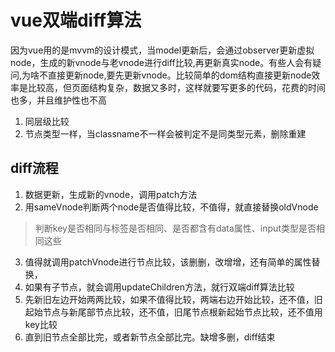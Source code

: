 <!--
 * @Descriptios  : 
 * @Author       : maps131_liaoxing
 * @Date         : 2021-07-15 20:51:26
 * @LastEditors  : maps131_liaoxing
 * @LastEditTime : 2021-07-15 21:22:02
 * @FilePath     : \进击的面试\44-vue中diff算法.md
-->
# vue双端diff算法
因为vue用的是mvvm的设计模式，当model更新后，会通过observer更新虚拟node，生成的新vnode与老vnode进行diff比较,再更新真实node。有些人会有疑问,为啥不直接更新node,要先更新vnode。比较简单的dom结构直接更新node效率是比较高，但页面结构复杂，数据又多时，这样就要写更多的代码，花费的时间也多，并且维护性也不高
1. 同层级比较
2. 节点类型一样，当classname不一样会被判定不是同类型元素，删除重建

## diff流程
1. 数据更新，生成新的vnode，调用patch方法
2. 用sameVnode判断两个node是否值得比较，不值得，就直接替换oldVnode
> 判断key是否相同与标签是否相同、是否都含有data属性、input类型是否相同这些
3. 值得就调用patchVnode进行节点比较，该删删，改增增，还有简单的属性替换，
4. 如果有子节点，就会调用updateChildren方法，就行双端diff算法比较
5. 先新旧左边开始两两比较，如果不值得比较，两端右边开始比较，还不值，旧起始节点与新尾部节点比较，还不值，旧尾节点根新起始节点比较，还不值用key比较
6. 直到旧节点全部比完，或者新节点全部比完。缺增多删，diff结束